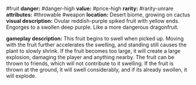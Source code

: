 #fruit
**danger:** #danger-high
**value:** #price-high
**rarity:** #rarity-unrare
**attributes:** #throwable #weapon
**location:** Desert biome, growing on cactus
**visual description:** Ovular reddish-purple spiked fruit with yellow ends. Engorges to a swollen deep purple. Like a more dangerous dragonfruit.

**gameplay description:** This fruit begins to swell when picked up. Moving with the fruit further accelerates the swelling, and standing still causes the plant to slowly shrink. If the fruit becomes too large, it will create a large explosion, damaging the player and anything nearby. The fruit can be thrown to friends, which will not contribute to it swelling. If the fruit is thrown at the ground, it will swell considerably, and if its already swollen, it will explode.